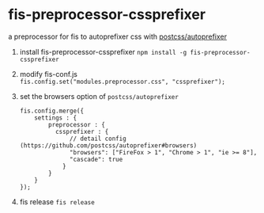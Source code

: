 # fis-preprocessor-cssprefixer

a preprocessor for fis to autoprefixer css with [postcss/autoprefixer](https://github.com/postcss/autoprefixer)

1. install fis-preprocessor-cssprefixer 
	`npm install -g fis-preprocessor-cssprefixer`
2. modify fis-conf.js  
	`fis.config.set("modules.preprocessor.css", "cssprefixer");`
3. set the browsers option of `postcss/autoprefixer`  

	```
	fis.config.merge({
	    settings : {
	        preprocessor : {
	          cssprefixer : {
	              // detail config (https://github.com/postcss/autoprefixer#browsers)
	              "browsers": ["FireFox > 1", "Chrome > 1", "ie >= 8"],
	              "cascade": true
	            }
	        }
	    }
	});
	```
4. fis release
`fis release`
